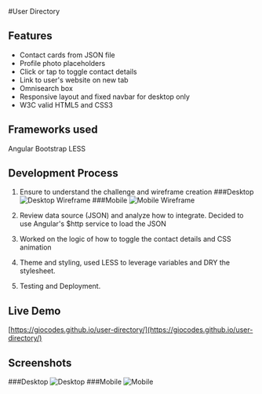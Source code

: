 #User Directory

## Features
* Contact cards from JSON file
* Profile photo placeholders
* Click or tap to toggle contact details
* Link to user's website on new tab
* Omnisearch box
* Responsive layout and fixed navbar for desktop only
* W3C valid HTML5 and CSS3

## Frameworks used
Angular
Bootstrap
LESS

## Development Process
1. Ensure to understand the challenge and wireframe creation
###Desktop
![Desktop Wireframe](https://giocodes.github.io/user-directory/screenshots/wireframe-desktop.jpg "Desktop Wireframe")
###Mobile
![Mobile Wireframe](https://giocodes.github.io/user-directory/screenshots/wireframe-mobile.jpg "Mobile Wireframe")

2. Review data source (JSON) and analyze how to integrate. Decided to use Angular's $http service to load the JSON
3. Worked on the logic of how to toggle the contact details and CSS animation
4. Theme and styling, used LESS to leverage variables and DRY the stylesheet.
5. Testing and Deployment.

## Live Demo
[https://giocodes.github.io/user-directory/](https://giocodes.github.io/user-directory/)

## Screenshots
###Desktop
![Desktop](https://giocodes.github.io/user-directory/screenshots/desktop.jpg "Desktop Wireframe")
###Mobile
![Mobile](https://giocodes.github.io/user-directory/screenshots/mobile.jpg "Mobile")

